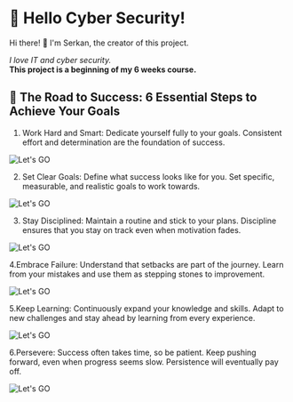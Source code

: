 
# 🌟 Hello Cyber Security!

Hi there! 👋 I'm Serkan, the creator of this project. <p>*I love IT and cyber security.*</br> **This project is a beginning of my 6 weeks course.**<p>

## 🚀 The Road to Success: 6 Essential Steps to Achieve Your Goals
1. Work Hard and Smart: Dedicate yourself fully to your goals. Consistent effort and determination are the foundation of success.
   
![Let's GO](https://t3.ftcdn.net/jpg/03/94/74/30/240_F_394743038_VTqTXJBZbICMPuqLwgRvEfh5DoG1bYiw.jpg)

2. Set Clear Goals: Define what success looks like for you. Set specific, measurable, and realistic goals to work towards.
   
  ![Let's GO](https://miro.medium.com/v2/resize:fit:1400/format:webp/1*JondTJoF6_DBw4SjBbbr5Q.jpeg)
  
3. Stay Disciplined: Maintain a routine and stick to your plans. Discipline ensures that you stay on track even when motivation fades.
   
 ![Let's GO](https://qph.cf2.quoracdn.net/main-qimg-97e9f13fa461ae115d9770617b457a20)
 
4.Embrace Failure: Understand that setbacks are part of the journey. Learn from your mistakes and use them as stepping stones to improvement.

 ![Let's GO](https://www.wikihow.com/images/thumb/0/04/Embrace-Failure-Step-9-Version-2.jpg/v4-460px-Embrace-Failure-Step-9-Version-2.jpg.webp)
 
5.Keep Learning: Continuously expand your knowledge and skills. Adapt to new challenges and stay ahead by learning from every experience.

 ![Let's GO](https://media.licdn.com/dms/image/v2/C4D12AQEhS_I8k8MLBg/article-cover_image-shrink_600_2000/article-cover_image-shrink_600_2000/0/1520225617380?e=2147483647&v=beta&t=fnU7Zvnyfz-VRYe7F33aEz3-JpzCwqRvxsU88FWdFQM)
 
6.Persevere: Success often takes time, so be patient. Keep pushing forward, even when progress seems slow. Persistence will eventually pay off.

 ![Let's GO](https://www.psychologs.com/wp-content/uploads/2023/08/The-Psychology-Behind-Hard-work.jpg)
